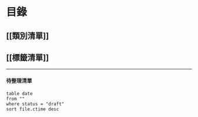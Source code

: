 # 目錄
   ## [[類別清單]]
   ## [[標籤清單]]

---

 #### 待整理清單

```dataview
table date
from ""
where status = "draft"
sort file.ctime desc
```